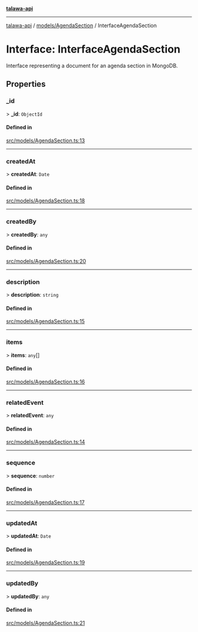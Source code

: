 [**talawa-api**](../../../README.md)

***

[talawa-api](../../../modules.md) / [models/AgendaSection](../README.md) / InterfaceAgendaSection

# Interface: InterfaceAgendaSection

Interface representing a document for an agenda section in MongoDB.

## Properties

### \_id

\> **\_id**: `ObjectId`

#### Defined in

[src/models/AgendaSection.ts:13](https://github.com/PalisadoesFoundation/talawa-api/blob/3a5276aff43f5de4f7fab3ec9683a420dcdc7a06/src/models/AgendaSection.ts#L13)

***

### createdAt

\> **createdAt**: `Date`

#### Defined in

[src/models/AgendaSection.ts:18](https://github.com/PalisadoesFoundation/talawa-api/blob/3a5276aff43f5de4f7fab3ec9683a420dcdc7a06/src/models/AgendaSection.ts#L18)

***

### createdBy

\> **createdBy**: `any`

#### Defined in

[src/models/AgendaSection.ts:20](https://github.com/PalisadoesFoundation/talawa-api/blob/3a5276aff43f5de4f7fab3ec9683a420dcdc7a06/src/models/AgendaSection.ts#L20)

***

### description

\> **description**: `string`

#### Defined in

[src/models/AgendaSection.ts:15](https://github.com/PalisadoesFoundation/talawa-api/blob/3a5276aff43f5de4f7fab3ec9683a420dcdc7a06/src/models/AgendaSection.ts#L15)

***

### items

\> **items**: `any`[]

#### Defined in

[src/models/AgendaSection.ts:16](https://github.com/PalisadoesFoundation/talawa-api/blob/3a5276aff43f5de4f7fab3ec9683a420dcdc7a06/src/models/AgendaSection.ts#L16)

***

### relatedEvent

\> **relatedEvent**: `any`

#### Defined in

[src/models/AgendaSection.ts:14](https://github.com/PalisadoesFoundation/talawa-api/blob/3a5276aff43f5de4f7fab3ec9683a420dcdc7a06/src/models/AgendaSection.ts#L14)

***

### sequence

\> **sequence**: `number`

#### Defined in

[src/models/AgendaSection.ts:17](https://github.com/PalisadoesFoundation/talawa-api/blob/3a5276aff43f5de4f7fab3ec9683a420dcdc7a06/src/models/AgendaSection.ts#L17)

***

### updatedAt

\> **updatedAt**: `Date`

#### Defined in

[src/models/AgendaSection.ts:19](https://github.com/PalisadoesFoundation/talawa-api/blob/3a5276aff43f5de4f7fab3ec9683a420dcdc7a06/src/models/AgendaSection.ts#L19)

***

### updatedBy

\> **updatedBy**: `any`

#### Defined in

[src/models/AgendaSection.ts:21](https://github.com/PalisadoesFoundation/talawa-api/blob/3a5276aff43f5de4f7fab3ec9683a420dcdc7a06/src/models/AgendaSection.ts#L21)
